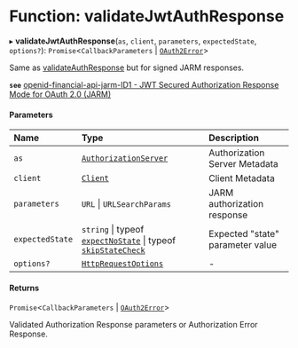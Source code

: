 # Function: validateJwtAuthResponse

▸ **validateJwtAuthResponse**(`as`, `client`, `parameters`, `expectedState`, `options?`): `Promise`<`CallbackParameters` \| [`OAuth2Error`](../interfaces/OAuth2Error.md)\>

Same as [validateAuthResponse](validateAuthResponse.md) but for signed JARM responses.

**`see`** [openid-financial-api-jarm-ID1 - JWT Secured Authorization Response Mode for OAuth 2.0 (JARM)](https://openid.net/specs/openid-financial-api-jarm-ID1.html)

#### Parameters

| Name | Type | Description |
| :------ | :------ | :------ |
| `as` | [`AuthorizationServer`](../interfaces/AuthorizationServer.md) | Authorization Server Metadata |
| `client` | [`Client`](../interfaces/Client.md) | Client Metadata |
| `parameters` | `URL` \| `URLSearchParams` | JARM authorization response |
| `expectedState` | `string` \| typeof [`expectNoState`](../variables/expectNoState.md) \| typeof [`skipStateCheck`](../variables/skipStateCheck.md) | Expected "state" parameter value |
| `options?` | [`HttpRequestOptions`](../interfaces/HttpRequestOptions.md) | - |

#### Returns

`Promise`<`CallbackParameters` \| [`OAuth2Error`](../interfaces/OAuth2Error.md)\>

Validated Authorization Response parameters or Authorization Error Response.
